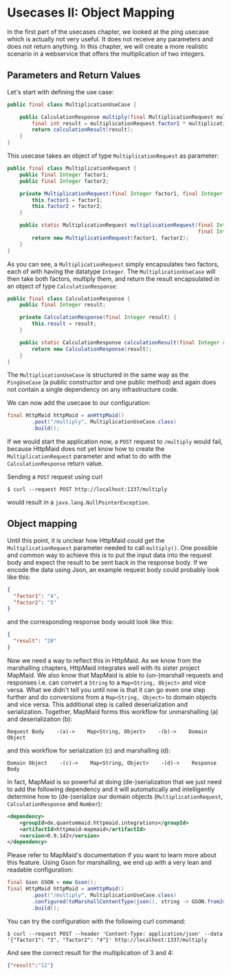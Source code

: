 # Usecases II: Object Mapping

In the first part of the usecases chapter, we looked at the ping usecase which
is actually not very useful.
It does not receive any parameters and does not return anything.
In this chapter, we will create a more realistic scenario in a webservice
that offers the multiplication of two integers.

## Parameters and Return Values
Let's start with defining the use case:
<!---[CodeSnippet] (multiplicationUseCase)-->
```java
public final class MultiplicationUseCase {

    public CalculationResponse multiply(final MultiplicationRequest multiplicationRequest) {
        final int result = multiplicationRequest.factor1 * multiplicationRequest.factor2;
        return calculationResult(result);
    }
}
```

This usecase takes an object of type `MultiplicationRequest` as parameter:
<!---[CodeSnippet] (multiplicationRequest)-->
```java
public final class MultiplicationRequest {
    public final Integer factor1;
    public final Integer factor2;

    private MultiplicationRequest(final Integer factor1, final Integer factor2) {
        this.factor1 = factor1;
        this.factor2 = factor2;
    }

    public static MultiplicationRequest multiplicationRequest(final Integer factor1,
                                                              final Integer factor2) {
        return new MultiplicationRequest(factor1, factor2);
    }
}
```

As you can see, a `MultiplicationRequest` simply encapsulates two factors, each of with
having the datatype `Integer`.
The `MultiplicationUseCase` will then take both factors, multiply them, and return the result
encapsulated in an object of type `CalculationResponse`:
<!---[CodeSnippet] (calculationResponse)-->
```java
public final class CalculationResponse {
    public final Integer result;

    private CalculationResponse(final Integer result) {
        this.result = result;
    }

    public static CalculationResponse calculationResult(final Integer result) {
        return new CalculationResponse(result);
    }
}
```

The `MultiplicationUseCase` is structured in the same way as the `PingUseCase` (a public constructor and one public method)
and again does not contain a single dependency on any infrastructure code.

We can now add the usecase to our configuration:
<!---[CodeSnippet] (multiplicationUseCaseWithoutMappingExample)-->
```java
final HttpMaid httpMaid = anHttpMaid()
        .post("/multiply", MultiplicationUseCase.class)
        .build();
```

If we would start the application now, a `POST` request to `/multiply` would fail, because HttpMaid
does not yet know how to create the `MultiplicationRequest` parameter and what to do with the `CalculationResponse`
return value.

Sending a `POST` request using curl
<!---[CodeSnippet] (file=../../examples/documentation/src/test/resources/multiply1.curl)-->
```
$ curl --request POST http://localhost:1337/multiply
```

would result in a `java.lang.NullPointerException`.

## Object mapping
Until this point, it is unclear how HttpMaid could get the `MultiplicationRequest` parameter needed to call
`multiply()`.
One possible and common way to achieve this is to put the input data into the request body
and expect the result to be sent back in the response body.
If we encode the data using Json, an example request body could probably look like this:
```json
{
  "factor1": "4",
  "factor2": "5"
}
```
and the corresponding response body would look like this:
```json
{
  "result": "20"
}
```

Now we need a way to reflect this in HttpMaid. As we know from the marshalling chapters, HttpMaid integrates well with its
sister project MapMaid.
We also know that MapMaid is able to (un-)marshall requests and responses i.e. can convert a `String` to a `Map<String, Object>`
and vice versa.
What we didn't tell you until now is that
it can go even one step further and do conversions from a `Map<String, Object>` to domain objects and vice versa.
This additional step is called deserialization and serialization. 
Together, MapMaid forms this workflow for unmarshalling (a) and deserialization (b):
```
Request Body    -(a)->    Map<String, Object>    -(b)->    Domain Object
```
and this workflow for serialization (c) and marshalling (d):
```
Domain Object    -(c)->    Map<String, Object>    -(d)->    Response Body
```

In fact, MapMaid is so powerful at doing (de-)serialization that we just need to add
the following dependency and it will automatically and intelligently determine how
to (de-)serialize our domain objects (`MultiplicationRequest`, `CalculationResponse` and `Number`):
<!---[Dependency](groupId=de.quantummaid.httpmaid.integrations artifactId=httpmaid-mapmaid version)-->
```xml
<dependency>
    <groupId>de.quantummaid.httpmaid.integrations</groupId>
    <artifactId>httpmaid-mapmaid</artifactId>
    <version>0.9.142</version>
</dependency>
```
Please refer to MapMaid's documentation if you want to learn more about this feature.
Using Gson for marshalling, we end up with a very lean and readable configuration:
<!---[CodeSnippet] (multiplicationUseCaseWithMappingExample)-->
```java
final Gson GSON = new Gson();
final HttpMaid httpMaid = anHttpMaid()
        .post("/multiply", MultiplicationUseCase.class)
        .configured(toMarshallContentType(json(), string -> GSON.fromJson(string, Map.class), GSON::toJson))
        .build();
```

You can try the configuration with the following curl command:

<!---[CodeSnippet] (file=../../examples/documentation/src/test/resources/multiply2.curl)-->
```
$ curl --request POST --header 'Content-Type: application/json' --data '{"factor1": "3", "factor2": "4"}' http://localhost:1337/multiply
```

And see the correct result for the multiplication of 3 and 4:
```json
{"result":"12"}
```
